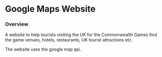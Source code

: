# Google Maps Website

### Overview

A website to help tourists visiting the UK for the Commonwealth Games find the game venues, hotels, restaurants, UK tourist attractions etc.

The website uses the google map api.
